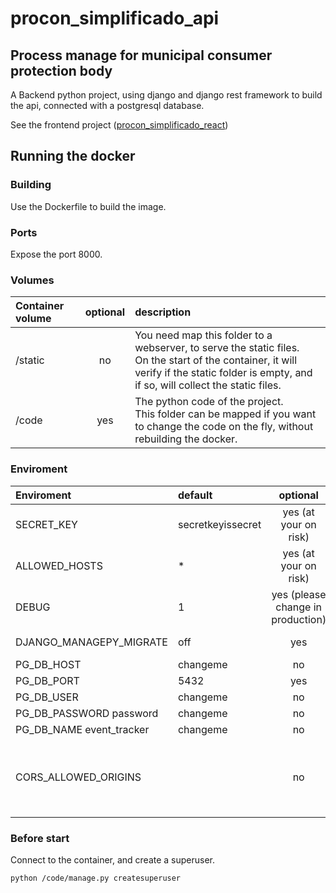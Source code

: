 # procon_simplificado_api

## Process manage for municipal consumer protection body

A Backend python project, using django and django rest framework to build the api, connected with a postgresql database.

See the frontend project ([procon_simplificado_react](https://github.com/JonasBM/procon_simplificado_react))

## Running the docker

### Building

Use the Dockerfile to build the image.

### Ports

Expose the port 8000.

### Volumes
| Container volume | optional | description |
|:--|:-:|:--|
/static | no | You need map this folder to a webserver, to serve the static files.<br />On the start of the container, it will verify if the static folder is empty, and if so, will collect the static files.
/code | yes | The python code of the project.<br />This folder can be mapped if you want to change the code on the fly, without rebuilding the docker.

### Enviroment
| Enviroment | default | optional | description |
:--|:--|:-:|:--|
SECRET_KEY | secretkeyissecret | yes (at your on risk) | secret key for your django project. Please change this!
ALLOWED_HOSTS | * | yes (at your on risk) | allowed urls to your backend
DEBUG | 1 | yes (please change in production) | 0 => debug off, 1 => debug on
DJANGO_MANAGEPY_MIGRATE | off | yes | change to on with you want to make a migrate on the start of the container
PG_DB_HOST | changeme | no | Host of your database (postgresql), without port
PG_DB_PORT | 5432 | yes | Port for your database 
PG_DB_USER | changeme | no | Name of the user to access the database
PG_DB_PASSWORD password | changeme | no | password to access the database
PG_DB_NAME event_tracker | changeme | no | Name of the database
CORS_ALLOWED_ORIGINS |  | no | Endpoint of your frontend. To allow communication between diferent domains or subdomains.<br /> Can be multiple addresses separated with a comma (https://domainone.com,https://domaintwo.com)

### Before start

Connect to the container, and create a superuser.

```
python /code/manage.py createsuperuser
```
